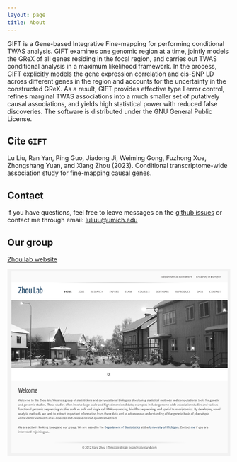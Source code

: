 ```yaml
---
layout: page
title: About
---
```


GIFT is a Gene-based Integrative Fine-mapping for performing conditional TWAS analysis. GIFT examines one genomic region at a time, jointly models the GReX of all genes residing in the focal region, and carries out TWAS conditional analysis in a maximum likelihood framework. In the process, GIFT explicitly models the gene expression correlation and cis-SNP LD across different genes in the region and accounts for the uncertainty in the constructed GReX. As a result, GIFT provides effective type I error control, refines marginal TWAS associations into a much smaller set of putatively causal associations, and yields high statistical power with reduced false discoveries. The software is distributed under the GNU General Public License.

Cite `GIFT`
-------------------
Lu Liu, Ran Yan, Ping Guo, Jiadong Ji, Weiming Gong, Fuzhong Xue, Zhongshang Yuan, and Xiang Zhou (2023). Conditional transcriptome-wide association study for fine-mapping causal genes.

Contact
-------------------
if you have questions, feel free to leave messages on the [github issues](https://github.com/yuanzhongshang/GIFT/issues) or contact me through email: luliuu@umich.edu

Our group
-------------------
[Zhou lab website](https://www.xzlab.org/)

![lab](screenshot_zhoulab.png)

